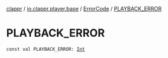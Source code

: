 [clappr](../../index.md) / [io.clappr.player.base](../index.md) / [ErrorCode](index.md) / [PLAYBACK_ERROR](./-p-l-a-y-b-a-c-k_-e-r-r-o-r.md)

# PLAYBACK_ERROR

`const val PLAYBACK_ERROR: `[`Int`](https://kotlinlang.org/api/latest/jvm/stdlib/kotlin/-int/index.html)